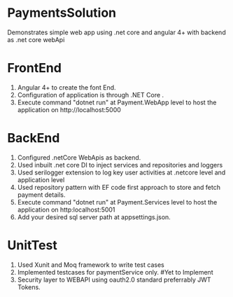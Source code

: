 # PaymentsSolution
Demonstrates simple web app using .net core  and angular 4+ with backend as .net core webApi
# FrontEnd
1. Angular 4+ to create the font End.
2. Configuration of application is through .NET Core .
3. Execute command "dotnet run" at Payment.WebApp level to host the application on http://localhost:5000
# BackEnd
1. Configured .netCore WebApis as backend.
2. Used inbuilt .net core DI to inject services and repositories and loggers
3. Used serilogger extension to log key user activities at .netcore level and application level
4. Used repository pattern with EF code first approach to store and fetch payment details.
5. Execute command "dotnet run" at Payment.Services level to host the application on http:localhost:5001
6. Add your desired sql server path at appsettings.json.
# UnitTest
1. Used Xunit and Moq framework to write test cases
2. Implemented testcases for paymentService only.
#Yet to Implement
1. Security layer to WEBAPI using oauth2.0 standard preferrably JWT Tokens.

